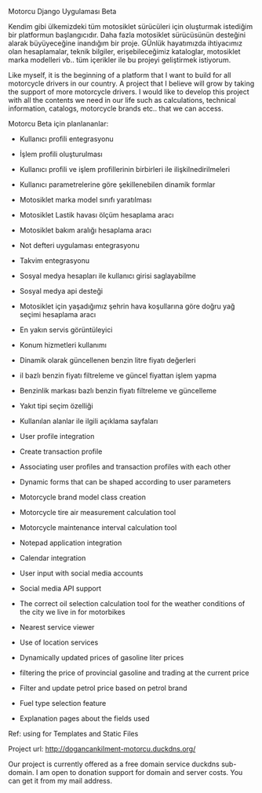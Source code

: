 Motorcu Django Uygulaması Beta

Kendim gibi ülkemizdeki tüm motosiklet sürücüleri için oluşturmak istediğim bir platformun başlangıcıdır.
Daha fazla motosiklet sürücüsünün desteğini alarak büyüyeceğine inandığım bir proje.
GÜnlük hayatımızda ihtiyacımız olan hesaplamalar, teknik bilgiler, erişebileceğimiz kataloglar, motosiklet marka modelleri vb.. tüm içerikler ile bu projeyi geliştirmek istiyorum.

Like myself, it is the beginning of a platform that I want to build for all motorcycle drivers in our country.
A project that I believe will grow by taking the support of more motorcycle drivers.
I would like to develop this project with all the contents we need in our life such as calculations, technical information, catalogs, motorcycle brands etc.. that we can access.

Motorcu Beta için planlananlar:
- Kullanıcı profili entegrasyonu
- İşlem profili oluşturulması
- Kullanıcı profili ve işlem profillerinin birbirleri ile ilişkilnedirilmeleri
- Kullanıcı parametrelerine göre şekillenebilen dinamik formlar
- Motosiklet marka model sınıfı yaratılması
- Motosiklet Lastik havası ölçüm hesaplama aracı
- Motosiklet bakım aralığı hesaplama aracı
- Not defteri uygulaması entegrasyonu
- Takvim entegrasyonu
- Sosyal medya hesapları ile kullanıcı girisi saglayabilme
- Sosyal medya api desteği
- Motosiklet için yaşadığımız şehrin hava koşullarına göre doğru yağ seçimi hesaplama aracı
- En yakın servis görüntüleyici
- Konum hizmetleri kullanımı
- Dinamik olarak güncellenen benzin litre fiyatı değerleri
- il bazlı benzin fiyatı filtreleme ve güncel fiyattan işlem yapma
- Benzinlik markası bazlı benzin fiyatı filtreleme ve güncelleme
- Yakıt tipi seçim özelliği
- Kullanılan alanlar ile ilgili açıklama sayfaları

- User profile integration
- Create transaction profile
- Associating user profiles and transaction profiles with each other
- Dynamic forms that can be shaped according to user parameters
- Motorcycle brand model class creation
- Motorcycle tire air measurement calculation tool
- Motorcycle maintenance interval calculation tool
- Notepad application integration
- Calendar integration
- User input with social media accounts
- Social media API support
- The correct oil selection calculation tool for the weather conditions of the city we live in for motorbikes
- Nearest service viewer
- Use of location services
- Dynamically updated prices of gasoline liter prices
- filtering the price of provincial gasoline and trading at the current price
- Filter and update petrol price based on petrol brand
- Fuel type selection feature
- Explanation pages about the fields used

Ref: <CodeBase Admin> using for Templates and Static Files

Project url:
http://dogancankilment-motorcu.duckdns.org/

Our project is currently offered as a free domain service duckdns sub-domain. I am open to donation support for domain and server costs. You can get it from my mail address.